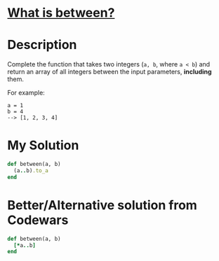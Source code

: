 # [What is between?](https://www.codewars.com/kata/55ecd718f46fba02e5000029)

# Description
Complete the function that takes two integers (`a, b`, where `a < b`) and return an array of all integers between the 
input parameters, **including** them.

For example:

```
a = 1
b = 4
--> [1, 2, 3, 4]
```

# My Solution
```ruby
def between(a, b)
  (a..b).to_a
end
```

# Better/Alternative solution from Codewars
```ruby
def between(a, b)
  [*a..b]
end
```
